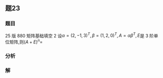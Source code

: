 ## 题23
### 题目
25 版 880 矩阵基础填空 2
设$\alpha = (2,-1,3)^T, \beta = (1,2,0)^T, A = \alpha \beta^T, E$是 3 阶单位矩阵,则$(A + E)^n =$
### 分析

### 解